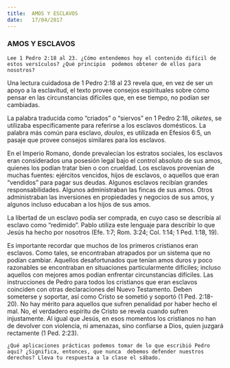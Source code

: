 ```yaml
---
title:  AMOS Y ESCLAVOS
date:   17/04/2017
---
```


### AMOS Y ESCLAVOS

`Lee 1 Pedro 2:18 al 23. ¿Cómo entendemos hoy el contenido difícil de estos versículos? ¿Qué principio  podemos obtener de ellos para nosotros?`

Una lectura cuidadosa de 1 Pedro 2:18 al 23 revela que, en vez de ser un apoyo a la esclavitud, el texto provee  consejos espirituales sobre cómo pensar en las circunstancias difíciles que, en ese tiempo, no podían ser  cambiadas.

La palabra traducida como “criados” o “siervos” en 1 Pedro 2:18, *oiketes*, se utilizaba específicamente para  referirse a los esclavos domésticos. La palabra más común para esclavo, *doulos*, es utilizada en Efesios 6:5, un  pasaje que provee consejos similares para los esclavos.

En el Imperio Romano, donde prevalecían los estratos sociales, los esclavos eran considerados una posesión  legal bajo el control absoluto de sus amos, quienes los podían tratar bien o con crueldad. Los esclavos  provenían de muchas fuentes: ejércitos vencidos, hijos de esclavos, o aquellos que eran “vendidos” para pagar  sus deudas. Algunos esclavos recibían grandes responsabilidades. Algunos administraban las fincas de sus  amos. Otros administraban las inversiones en propiedades y negocios de sus amos, y algunos incluso educaban  a los hijos de sus amos. 

La libertad de un esclavo podía ser comprada, en cuyo caso se describía al esclavo como “redimido”. Pablo  utiliza este lenguaje para describir lo que Jesús ha hecho por nosotros (Efe. 1:7; Rom. 3:24; Col. 1:14; 1 Ped.  1:18, 19). 

Es importante recordar que muchos de los primeros cristianos eran esclavos. Como tales, se encontraban  atrapados por un sistema que no podían cambiar. Aquellos desafortunados que tenían amos duros y poco razonables se encontraban en situaciones particularmente difíciles; incluso aquellos con mejores amos podían  enfrentar circunstancias difíciles. Las instrucciones de Pedro para todos los cristianos que eran esclavos  coinciden con otras declaraciones del Nuevo Testamento. Deben someterse y soportar, así como Cristo se  sometió y soportó (1 Ped. 2:18-20). No hay mérito para aquellos que sufren penalidad por haber hecho el mal.  No, el verdadero espíritu de Cristo se revela cuando sufren injustamente. Al igual que Jesús, en esos momentos  los cristianos no han de devolver con violencia, ni amenazas, sino confiarse a Dios, quien juzgará rectamente (1  Ped. 2:23).

`¿Qué aplicaciones prácticas podemos tomar de lo que escribió Pedro aquí? ¿Significa, entonces, que nunca  debemos defender nuestros derechos? Lleva tu respuesta a la clase el sábado.`